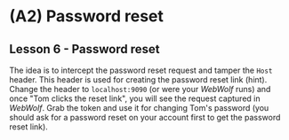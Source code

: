 # (A2) Password reset

## Lesson 6 - Password reset
The idea is to intercept the password reset request and tamper the `Host` header. This header is used for creating
the password reset link (hint). Change the header to `localhost:9090` (or were your _WebWolf_ runs) and once "Tom clicks
the reset link", you will see the request captured in _WebWolf_. Grab the token and use it for changing Tom's password
(you should ask for a password reset on your account first to get the password reset link).